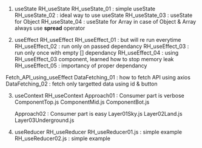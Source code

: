 1. useState
RH_useState
    RH_useState_01  : simple useState
    RH_useState_02  : ideal way to use useState
    RH_useState_03  : useState for Object
    RH_useState_04  : useState for Array
in case of Object & Array always use **spread** operator

2. useEffect
RH_useEffect
    RH_useEffect_01 : but will re run everytime
    RH_useEffect_02 : run only on passed dependancy
    RH_useEffect_03 : run only once with empty [] dependancy
    RH_useEffect_04 : using RH_useEffect_03 component, learned how to stop memory leak
    RH_useEffect_05 : importancy of proper dependancy

Fetch_API_using_useEffect
    DataFetching_01     : how to fetch API using axios
    DataFetching_02     : fetch only targetted data using id & button

3. useContext
RH_useContext
    Approach01  : Consumer part is verbose
        ComponentTop.js
        ComponentMid.js
        ComponentBot.js

    Approach02  : Consumer part is easy
        Layer01Sky.js
        Layer02Land.js
        Layer03Underground.js

4. useReducer
RH_useReducer
    RH_useReducer01.js  : simple example
    RH_useReducer02.js  : simple example

